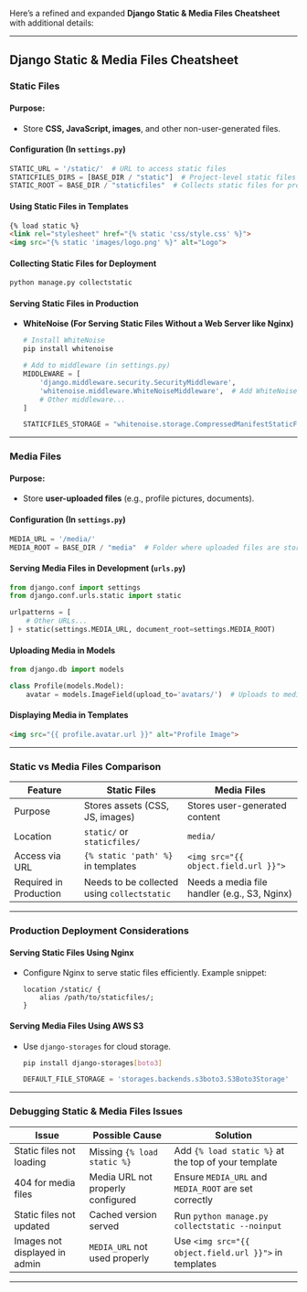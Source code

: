 Here’s a refined and expanded **Django Static & Media Files Cheatsheet** with additional details:  

---

## **Django Static & Media Files Cheatsheet**  

### **Static Files**  
#### **Purpose:**  
- Store **CSS, JavaScript, images**, and other non-user-generated files.  

#### **Configuration (In `settings.py`)**  
```python
STATIC_URL = '/static/'  # URL to access static files
STATICFILES_DIRS = [BASE_DIR / "static"]  # Project-level static files
STATIC_ROOT = BASE_DIR / "staticfiles"  # Collects static files for production
```

#### **Using Static Files in Templates**  
```html
{% load static %}
<link rel="stylesheet" href="{% static 'css/style.css' %}">
<img src="{% static 'images/logo.png' %}" alt="Logo">
```

#### **Collecting Static Files for Deployment**  
```sh
python manage.py collectstatic
```

#### **Serving Static Files in Production**  
- **WhiteNoise (For Serving Static Files Without a Web Server like Nginx)**  
  ```python
  # Install WhiteNoise
  pip install whitenoise
  
  # Add to middleware (in settings.py)
  MIDDLEWARE = [
      'django.middleware.security.SecurityMiddleware',
      'whitenoise.middleware.WhiteNoiseMiddleware',  # Add WhiteNoise
      # Other middleware...
  ]

  STATICFILES_STORAGE = "whitenoise.storage.CompressedManifestStaticFilesStorage"
  ```

---

### **Media Files**  
#### **Purpose:**  
- Store **user-uploaded files** (e.g., profile pictures, documents).  

#### **Configuration (In `settings.py`)**  
```python
MEDIA_URL = '/media/'
MEDIA_ROOT = BASE_DIR / "media"  # Folder where uploaded files are stored
```

#### **Serving Media Files in Development (`urls.py`)**  
```python
from django.conf import settings
from django.conf.urls.static import static

urlpatterns = [
    # Other URLs...
] + static(settings.MEDIA_URL, document_root=settings.MEDIA_ROOT)
```

#### **Uploading Media in Models**  
```python
from django.db import models

class Profile(models.Model):
    avatar = models.ImageField(upload_to='avatars/')  # Uploads to media/avatars/
```

#### **Displaying Media in Templates**  
```html
<img src="{{ profile.avatar.url }}" alt="Profile Image">
```

---

### **Static vs Media Files Comparison**  

| Feature        | Static Files                         | Media Files                        |  
|---------------|--------------------------------------|------------------------------------|  
| Purpose       | Stores assets (CSS, JS, images)     | Stores user-generated content     |  
| Location     | `static/` or `staticfiles/`         | `media/`                          |  
| Access via URL | `{% static 'path' %}` in templates  | `<img src="{{ object.field.url }}">` |  
| Required in Production | Needs to be collected using `collectstatic` | Needs a media file handler (e.g., S3, Nginx) |  

---

### **Production Deployment Considerations**  
#### **Serving Static Files Using Nginx**  
- Configure Nginx to serve static files efficiently. Example snippet:  
  ```nginx
  location /static/ {
      alias /path/to/staticfiles/;
  }
  ```
  
#### **Serving Media Files Using AWS S3**  
- Use `django-storages` for cloud storage.  
  ```sh
  pip install django-storages[boto3]
  ```
  ```python
  DEFAULT_FILE_STORAGE = 'storages.backends.s3boto3.S3Boto3Storage'
  ```

---

### **Debugging Static & Media Files Issues**  
| Issue | Possible Cause | Solution |  
|-------|---------------|----------|  
| Static files not loading | Missing `{% load static %}` | Add `{% load static %}` at the top of your template |  
| 404 for media files | Media URL not properly configured | Ensure `MEDIA_URL` and `MEDIA_ROOT` are set correctly |  
| Static files not updated | Cached version served | Run `python manage.py collectstatic --noinput` |  
| Images not displayed in admin | `MEDIA_URL` not used properly | Use `<img src="{{ object.field.url }}">` in templates |  

---
